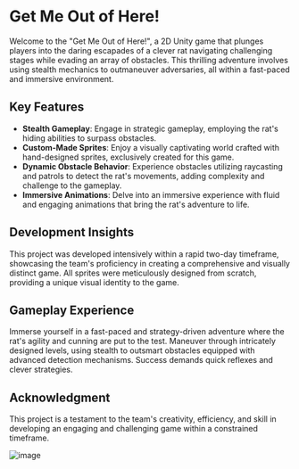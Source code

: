 # Get Me Out of Here!

Welcome to the "Get Me Out of Here!", a 2D Unity game that plunges players into the daring escapades of a clever rat navigating challenging stages while evading an array of obstacles. This thrilling adventure involves using stealth mechanics to outmaneuver adversaries, all within a fast-paced and immersive environment.

## Key Features

- **Stealth Gameplay**: Engage in strategic gameplay, employing the rat's hiding abilities to surpass obstacles.
- **Custom-Made Sprites**: Enjoy a visually captivating world crafted with hand-designed sprites, exclusively created for this game.
- **Dynamic Obstacle Behavior**: Experience obstacles utilizing raycasting and patrols to detect the rat's movements, adding complexity and challenge to the gameplay.
- **Immersive Animations**: Delve into an immersive experience with fluid and engaging animations that bring the rat's adventure to life.

## Development Insights

This project was developed intensively within a rapid two-day timeframe, showcasing the team's proficiency in creating a comprehensive and visually distinct game. All sprites were meticulously designed from scratch, providing a unique visual identity to the game.

## Gameplay Experience

Immerse yourself in a fast-paced and strategy-driven adventure where the rat's agility and cunning are put to the test. Maneuver through intricately designed levels, using stealth to outsmart obstacles equipped with advanced detection mechanisms. Success demands quick reflexes and clever strategies.

## Acknowledgment

This project is a testament to the team's creativity, efficiency, and skill in developing an engaging and challenging game within a constrained timeframe.

![image](https://user-images.githubusercontent.com/78766367/212202396-fb1113fe-60ab-4618-b5d3-88736dda15bb.png)
